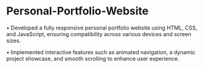 # Personal-Portfolio-Website

• Developed a fully responsive personal portfolio website using HTML, CSS, and JavaScript, ensuring compatibility across various devices and screen sizes.

• Implemented interactive features such as animated navigation, a dynamic project showcase, and smooth scrolling to enhance user experience.
